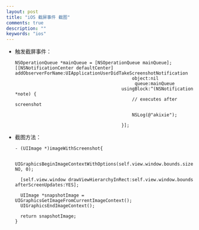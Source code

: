 ```yaml
---
layout: post
title: "iOS 截屏事件 截图"
comments: true
description: ""
keywords: "ios"
---
```


* 触发截屏事件：

      NSOperationQueue *mainQueue = [NSOperationQueue mainQueue];
      [[NSNotificationCenter defaultCenter] addObserverForName:UIApplicationUserDidTakeScreenshotNotification
                                                  object:nil
                                                   queue:mainQueue
                                              usingBlock:^(NSNotification *note) {
                                                  // executes after screenshot

                                                  NSLog(@"akixie");

                                              }];

* 截图方法：

      - (UIImage *)imageWithScreenshot{

        UIGraphicsBeginImageContextWithOptions(self.view.window.bounds.size, NO, 0);

        [self.view.window drawViewHierarchyInRect:self.view.window.bounds afterScreenUpdates:YES];

        UIImage *snapshotImage = UIGraphicsGetImageFromCurrentImageContext();
        UIGraphicsEndImageContext();

        return snapshotImage;
      }
